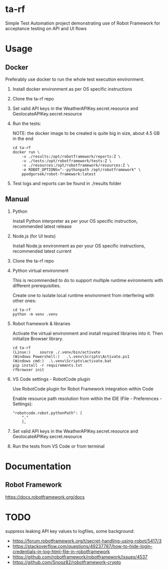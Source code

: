 # ta-rf

Simple Test Automation project demonstrating use of Robot Framework for acceptance testing on API and UI flows

# Usage

## Docker

Preferably use docker to run the whole test execution environment.

1. Install docker environment as per OS specific instructions

2. Clone the ta-rf repo 

3. Set valid API keys in the WeatherAPIKey.secret.resource and GeolocateAPIKey.secret.resource

4. Run the tests:

    NOTE: the docker image to be created is quite big in size, about 4.5 GB in the end

    ```console
    cd ta-rf
    docker run \
        -v ./results:/opt/robotframework/reports:Z \
        -v ./tests:/opt/robotframework/tests:Z \
        -v ./resources:/opt/robotframework/resources:Z \
        -e ROBOT_OPTIONS="--pythonpath /opt/robotframework" \
        ppodgorsek/robot-framework:latest
    ```
5. Test logs and reports can be found in ./results folder

## Manual

1. Python

    Install Python interpreter as per your OS specific instruction, recommended latest release

2. Node.js (for UI tests)

    Install Node.js environment as per your OS specific instructions, recommended latest current

3. Clone the ta-rf repo

4. Python virtual environment

    This is recommended to do to support multiple runtime evironments with different prerequisities.
    
    Create one to isolate local runtime environment from interfering with other ones:

    ```console
    cd ta-rf
    python -m venv .venv
    ```

4. Robot framework & libraries

    Activate the virtual environment and install required libraries into it. Then initialize Browser library.

    ```console
    cd ta-rf
    (Linux:)    source ./.venv/bin/activate
    (Windows Powershell:)   .\.venv\Scripts\Activate.ps1
    (Windows cmd:)  .\.venv\Scripts\activate.bat
    pip install -r requirements.txt
    rfbrowser init
    ```

5. VS Code settings - RobotCode plugin

    Use RobotCode plugin for Robot Framework integration within Code
    
    Enable resource path resolution from within the IDE (File - Preferences - Settings):

    ```console
    "robotcode.robot.pythonPath": [
        "."
        ],
    ```

6. Set valid API keys in the WeatherAPIKey.secret.resource and GeolocateAPIKey.secret.resource

7. Run the tests from VS Code or from terminal


# Documentation

## Robot Framework
https://docs.robotframework.org/docs


# TODO

suppress leaking API key values to logfiles, some background:

- https://forum.robotframework.org/t/secret-handling-using-robot/5417/3
- https://stackoverflow.com/questions/49237787/how-to-hide-login-credentials-in-log-html-file-in-robotframework
- https://github.com/robotframework/robotframework/issues/4537
- https://github.com/Snooz82/robotframework-crypto

